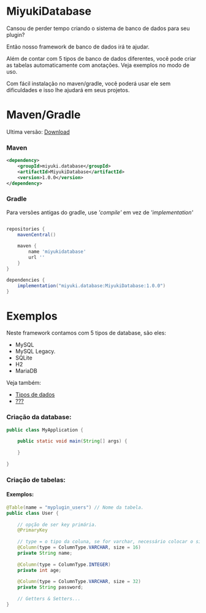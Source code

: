# MiyukiDatabase

Cansou de perder tempo criando o sistema de banco de dados para seu plugin?

Então nosso framework de banco de dados irá te ajudar.

Além de contar com 5 tipos de banco de dados diferentes,
você pode criar as tabelas automaticamente com anotações. Veja exemplos no modo de uso.

Com fácil instalação no maven/gradle, você poderá usar ele sem dificuldades 
e isso lhe ajudará em seus projetos.

# Maven/Gradle

Ultima versão: [Download]("")

### Maven

```xml
<dependency>
    <groupId>miyuki.database</groupId>
    <artifactId>MiyukiDatabase</artifactId>
    <version>1.0.0</version>
</dependency>
```

### Gradle

Para versões antigas do gradle, use _'compile'_ em vez de _'implementation'_

```gradle

repositories {
    mavenCentral()
    
    maven {
        name 'miyukidatabase'
        url ''
    }
}

dependencies {
    implementation("miyuki.database:MiyukiDatabase:1.0.0")
}
```

# Exemplos

Neste framework contamos com 5 tipos de database, são eles:

* MySQL
* MySQL Legacy.
* SQLite
* H2
* MariaDB

Veja também:
* [Tipos de dados]("")
* [???](")

### Criação da database:

```java
public class MyApplication {
    
    public static void main(String[] args) {
        
    }
    
}
```

### Criação de tabelas:


#### Exemplos:
```java
@Table(name = "myplugin_users") // Nome da tabela.
public class User {
    
    // opção de ser key primária.
    @PrimaryKey
    
    // type = o tipo da coluna, se for varchar, necessário colocar o size.
    @Column(type = ColumnType.VARCHAR, size = 16)
    private String name;
    
    @Column(type = ColumnType.INTEGER)
    private int age;
    
    @Column(type = ColumnType.VARCHAR, size = 32)
    private String password;
    
    // Getters & Setters...
}
```


